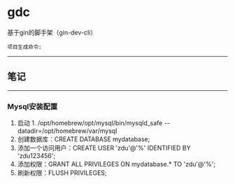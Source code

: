 # gdc
基于gin的脚手架（gin-dev-cli）

`项目生成命令:`
    

---

## 笔记

---

### Mysql安装配置
1. 启动     1. /opt/homebrew/opt/mysql/bin/mysqld_safe --datadir\=/opt/homebrew/var/mysql
2. 创建数据库：CREATE DATABASE mydatabase;
3. 添加一个访问用户：CREATE USER 'zdu'@'%' IDENTIFIED BY 'zdu123456';
4. 添加权限：GRANT ALL PRIVILEGES ON mydatabase.* TO 'zdu'@'%';
5. 刷新权限：FLUSH PRIVILEGES;


    
    
